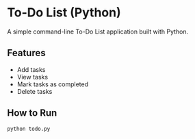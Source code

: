 # To-Do List (Python)

A simple command-line To-Do List application built with Python.

## Features
- Add tasks
- View tasks
- Mark tasks as completed
- Delete tasks

## How to Run
```bash
python todo.py
